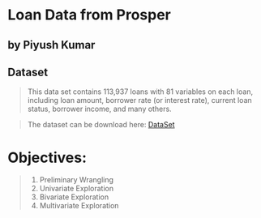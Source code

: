 # Loan Data from Prosper
## by Piyush Kumar


## Dataset

> This data set contains 113,937 loans with 81 variables on each loan, including loan amount, borrower rate (or interest rate), current loan status, borrower income, and many others.

> The dataset can be download here: [DataSet](https://www.google.com/url?q=https://s3.amazonaws.com/udacity-hosted-downloads/ud651/prosperLoanData.csv&sa=D&ust=1547358770029000)

# Objectives:
> 1. Preliminary Wrangling
> 2. Univariate Exploration
> 3. Bivariate Exploration
> 4. Multivariate Exploration
